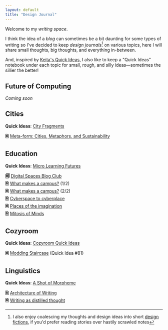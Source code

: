```yaml
---
layout: default
title: "Design Journal"
---
```


Welcome to my *writing space*.

I think the idea of a *blog* can sometimes be a bit daunting for some types of writing so I've decided to keep *design journals*[^fiction] on various topics, here I will share small thoughts, big thoughts, and everything in-between.

[^fiction]: I also enjoy coalescing my thoughts and design ideas into short [design fictions](/stories), if you'd prefer reading stories over hastily scrawled notes

And, inspired by [Keita's Quick Ideas](https://www.glitchthegame.com/oddsandends/qis/), I also like to keep a "Quick Ideas" notebook under each topic for small, rough, and silly ideas—sometimes the sillier the better!

<!--## Interfaces
*Exploring the past, present, and future of interfaces—thinking about how we interact with and percieve the technology around us*

**Quick Ideas**: [Hyperthoughts in Hyperspace](/quick-ideas/interfaces)-->

## Future of Computing

*Coming soon*


## Cities
**Quick Ideas**: [City Fragments](/quick-ideas/cities)

**🖹** [Meta-form: Cities, Metaphors, and Sustainability](/writing/meta-form)


## Education
**Quick Ideas**: [Micro Learning Futures](/quick-ideas/learning)

**🗐** [Digital Spaces Blog Club](/writing/digital-spaces-blog-club)<span class="new"></span><br> 
<span class="arrow"></span> **🖹** [What makes a campus?](/writing/what-makes-a-campus/1/) (1/2)<br>
<span class="arrow"></span> **🖹** [What makes a campus?](/writing/what-makes-a-campus/2/) (2/2)<br>
<span class="arrow"></span>  **🖹** [Cyberspace to cyberplace](/writing/cyberspace-to-cyberplace)<br>
<span class="arrow"></span>  **🖹** [Places of the imagination](/writing/places-of-the-imagination)<br>
**🖹** [Mitosis of Minds](/writing/mitosis-of-minds)


## Cozyroom
**Quick Ideas**: [Cozyroom Quick Ideas](/quick-ideas/cozyroom)

**🖹** [Modding Staircase](/quick-ideas/cozyroom#81) (Quick Idea #81)


## Linguistics
**Quick Ideas**: [A Shot of Morpheme](/quick-ideas/linguistics)

**🖹** [Architecture of Writing](/writing/architecture-of-writing)<br>
**🖹** [Writing as distilled thought](/writing/writing-as-distilled-thought)


<!-- {% capture numposts %}{{ site.posts | size }}{% endcapture %}
{% if numposts != '0' %}
## Talks by Year

{% for post in site.posts %}{% assign currentyear = post.date | date: "%Y" %}{% if currentyear != prevyear %}
### {{ currentyear }}
{% assign prevyear = currentyear %}{% endif %} - [{{ post.title }}]({{ site.baseurl }}{{ post.url }}) - {{ post.date | date: '%B %-d' }}
{% endfor %}
{% endif %} -->